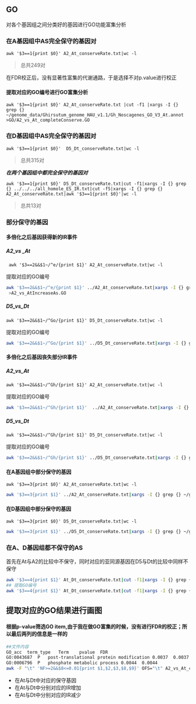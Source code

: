 ## GO

对各个基因组之间分类好的基因进行GO功能富集分析



### 在A基因组中AS完全保守的基因对

`awk '$3==1{print $0}' A2_At_conserveRate.txt|wc -l`

> 总共249对

在FDR校正后，没有显著性富集的代谢通路，于是选择不对p.value进行校正

#### 提取对应的GO编号进行GO富集分析

`awk '$3==1{print $0}' A2_At_conserveRate.txt |cut -f1 |xargs -I {} grep {} ~/genome_data/Ghirsutum_genome_HAU_v1.1/Gh_Noscagenes_GO_V3_At.annot >GO/A2_vs_At_completeConserve.GO`

### 在D基因组中AS完全保守的基因对

`awk '$3==1{print $0}'  D5_Dt_conserveRate.txt|wc -l`

> 总共315对

***在两个基因组中都完全保守的基因对***

`awk '$3==1{print $0}' D5_Dt_conserveRate.txt|cut -f1|xargs -I {} grep {} ../../../all_homole_ES_IR.txt|cut -f5|xargs -I {} grep {}  A2_At_conserveRate.txt|awk '$3==1{print $0}'|wc -l`

> 总共13对

### 部分保守的基因

#### 多倍化之后基因获得新的IR事件

##### A2_vs _At

` awk '$3==2&&$1~/^e/{print $1}' A2_At_conserveRate.txt|wc -l`

提取对应的GO编号

```bash
awk '$3==2&&$1~/^e/{print $1}' ../A2_At_conserveRate.txt|xargs -I {} grep {} ../../../../all_homole_ES_IR.txt|cut -f5|xargs -I {} grep {} ~/genome_data/Ghirsutum_genome_HAU_v1.1/Gh_Noscagenes_GO_V3_At.annot
 >A2_vs_AtIncreaseAs.GO
```

##### D5_vs_Dt

`awk '$3==2&&$1~/^Go/{print $1}' D5_Dt_conserveRate.txt|wc -l`

提取对应的GO编号

```bash
awk '$3==2&&$1~/^Go/{print $1}' ../D5_Dt_conserveRate.txt|xargs -I {} grep {} ../../../../all_homole_ES_IR.txt|cut -f1|xargs -I {} grep {} ~/genome_data/Ghirsutum_genome_HAU_v1.1/Gh_Noscagenes_GO_V3_Dt.annot >D5_vs_DtIncreaseAs.GO
```

#### 多倍化之后基因丧失部分IR事件

##### A2_vs_At

`awk '$3==2&&$1~/^Gh/{print $1}' A2_At_conserveRate.txt|wc -l`

提取对应的GO编号

```bash
awk '$3==2&&$1~/^Gh/{print $1}'  ../A2_At_conserveRate.txt|xargs -I {} grep {} ~/genome_data/Ghirsutum_genome_HAU_v1.1/Gh_Noscagenes_GO_V3_At.annot >A2_vs_AtDecreaseAs.GO
```

##### D5_vs_Dt

`awk '$3==2&&$1~/^Gh/{print $1}' D5_Dt_conserveRate.txt|wc -l`

提取对应的GO编号

```bash
awk '$3==2&&$1~/^Gh/{print $1}' ../D5_Dt_conserveRate.txt|xargs -I {} grep {} ~/genome_data/Ghirsutum_genome_HAU_v1.1/Gh_Noscagenes_GO_V3_Dt.annot >D5_vs_DtDecreaseAs.GO
```

#### 在A基因组中部分保守的基因

`awk '$3==3{print $0}' A2_At_conserveRate.txt|wc -l`

```bash
awk '$3==3{print $1}' ../A2_At_conserveRate.txt|xargs -I {} grep {} ~/genome_data/Ghirsutum_genome_HAU_v1.1/Gh_Noscagenes_GO_V3_At.annot >A2_vs_Atintersect.GO
```

#### 在D基因组中部分保守的基因

`awk '$3==3{print $0}' D5_Dt_conserveRate.txt|wc -l`

```bash
awk '$3==3{print $1}' ../D5_Dt_conserveRate.txt|xargs -I {} grep {} ~/genome_data/Ghirsutum_genome_HAU_v1.1/Gh_Noscagenes_GO_V3_Dt.annot >D5_vs_Dtintersect.GO
```

### 在A、D基因组都不保守的AS

首先在At与A2的比较中不保守，同时对应的亚同源基因在D5与Dt的比较中同样不保守

```bash
awk '$3==4{print $1}' At_Dt_conserveRate.txt|cut -f1|xargs -I {} grep {} ../../../all_homole_ES_IR.txt|cut -f1|xargs -I {} grep {} D5_Dt_conserveRate.txt|awk '$3==4{print $0}'
## 提取GO编号
awk '$3==4{print $1}' At_Dt_conserveRate.txt|cut -f1|xargs -I {} grep {} ../../../all_homole_ES_IR.txt|cut -f1|xargs -I {} grep {} D5_Dt_conserveRate.txt|awk '$3==4{print $1}'|xargs -I {} grep {} ~/genome_data/Ghirsutum_genome_HAU_v1.1/Gh_Noscagenes_GO_V3_Dt.annot >GO/At_DtallNoconserve.GO
```



## 提取对应的GO结果进行画图

#### 根据p-value筛选GO item,由于我在做GO富集的时候，没有进行FDR的校正；所以最后两列的信息是一样的

```bash
##文件内容
GO_acc	term_type	Term	pvalue	FDR
GO:0043687	P	post-translational protein modification	0.0037	0.0037
GO:0006796	P	phosphate metabolic process	0.0044	0.0044
awk -F "\t" 'NF>=2&&$8<=0.01{print $1,$2,$3,$8,$9}' OFS="\t" A2_vs_At_completeConserve.GO
```

+ 在At与Dt中对应的保守基因
+ 在At与Dt中分别对应的IR增加
+ 在At与Dt中分别对应的IR减少






